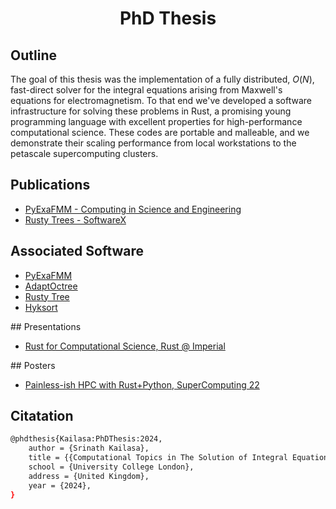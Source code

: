 <h1 align='center'> PhD Thesis </h1>

## Outline

The goal of this thesis was the implementation of a fully distributed, $O(N)$, fast-direct solver for the integral equations arising from Maxwell's equations for electromagnetism. To that end we've developed a software infrastructure for solving these problems in Rust, a promising young programming language with excellent properties for high-performance computational science. These codes are portable and malleable, and we demonstrate their scaling performance from local workstations to the petascale supercomputing clusters.

## Publications
- [PyExaFMM - Computing in Science and Engineering](https://github.com/betckegroup/pyexafmm-cise/)
- [Rusty Trees - SoftwareX](https://github.com/betckegroup/rusty-trees-softwarex)


## Associated Software

- [PyExaFMM](https://github.com/exafmm/pyexafmm)
- [AdaptOctree](https://github.com/Excalibur-SLE/AdaptOctree)
- [Rusty Tree](https://github.com/rusty-fast-solvers/rusty-tree)
- [Hyksort](https://github/com/rusty-fast-solvers/hyksort)


## Presentations

- [Rust for Computational Science, Rust @ Imperial](https://mora.stream/event/34875)

## Posters

- [Painless-ish HPC with Rust+Python, SuperComputing 22]()

## Citatation

```bash
@phdthesis{Kailasa:PhDThesis:2024,
    author = {Srinath Kailasa},
    title = {{Computational Topics in The Solution of Integral Equations}},
    school = {University College London},
    address = {United Kingdom},
    year = {2024},
}
```
